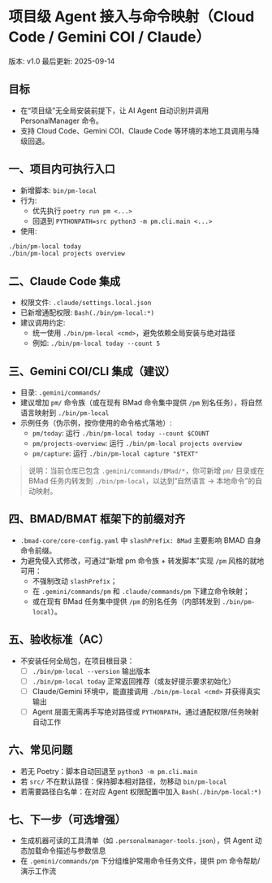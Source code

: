# 项目级 Agent 接入与命令映射（Cloud Code / Gemini COI / Claude）

版本: v1.0
最后更新: 2025-09-14

## 目标
- 在“项目级”无全局安装前提下，让 AI Agent 自动识别并调用 PersonalManager 命令。
- 支持 Cloud Code、Gemini COI、Claude Code 等环境的本地工具调用与降级回退。

## 一、项目内可执行入口

- 新增脚本: `bin/pm-local`
- 行为:
  - 优先执行 `poetry run pm <...>`
  - 回退到 `PYTHONPATH=src python3 -m pm.cli.main <...>`
- 使用:
```bash
./bin/pm-local today
./bin/pm-local projects overview
```

## 二、Claude Code 集成

- 权限文件: `.claude/settings.local.json`
- 已新增通配权限: `Bash(./bin/pm-local:*)`
- 建议调用约定:
  - 统一使用 `./bin/pm-local <cmd>`，避免依赖全局安装与绝对路径
  - 例如: `./bin/pm-local today --count 5`

## 三、Gemini COI/CLI 集成（建议）

- 目录: `.gemini/commands/`
- 建议增加 `pm/` 命令族（或在现有 BMad 命令集中提供 `/pm` 别名任务），将自然语言映射到 `./bin/pm-local`
- 示例任务（伪示例，按你使用的命令格式落地）:
  - `pm/today`: 运行 `./bin/pm-local today --count $COUNT`
  - `pm/projects-overview`: 运行 `./bin/pm-local projects overview`
  - `pm/capture`: 运行 `./bin/pm-local capture "$TEXT"`

> 说明：当前仓库已包含 `.gemini/commands/BMad/*`，你可新增 `pm/` 目录或在 BMad 任务内转发到 `./bin/pm-local`，以达到“自然语言 → 本地命令”的自动映射。

## 四、BMAD/BMAT 框架下的前缀对齐

- `.bmad-core/core-config.yaml` 中 `slashPrefix: BMad` 主要影响 BMAD 自身命令前缀。
- 为避免侵入式修改，可通过“新增 pm 命令族 + 转发脚本”实现 `/pm` 风格的就地可用：
  - 不强制改动 `slashPrefix`；
  - 在 `.gemini/commands/pm` 和 `.claude/commands/pm` 下建立命令映射；
  - 或在现有 BMad 任务集中提供 `/pm` 的别名任务（内部转发到 `./bin/pm-local`）。

## 五、验收标准（AC）
- 不安装任何全局包，在项目根目录：
  - [ ] `./bin/pm-local --version` 输出版本
  - [ ] `./bin/pm-local today` 正常返回推荐（或友好提示要求初始化）
  - [ ] Claude/Gemini 环境中，能直接调用 `./bin/pm-local <cmd>` 并获得真实输出
  - [ ] Agent 层面无需再手写绝对路径或 `PYTHONPATH`，通过通配权限/任务映射自动工作

## 六、常见问题
- 若无 Poetry：脚本自动回退至 `python3 -m pm.cli.main`
- 若 `src/` 不在默认路径：保持脚本相对路径，勿移动 `bin/pm-local`
- 若需要路径白名单：在对应 Agent 权限配置中加入 `Bash(./bin/pm-local:*)`

## 七、下一步（可选增强）
- 生成机器可读的工具清单（如 `.personalmanager-tools.json`），供 Agent 动态加载命令描述与参数信息
- 在 `.gemini/commands/pm` 下分组维护常用命令任务文件，提供 pm 命令帮助/演示工作流

